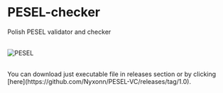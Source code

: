 # PESEL-checker
 Polish PESEL validator and checker<br><br>

![PESEL](https://user-images.githubusercontent.com/45857590/110859272-7cd8a480-82bb-11eb-94b7-4f1e19480ad4.png)

<br>
You can download just executable file in releases section or by clicking [here](https://github.com/Nyxonn/PESEL-VC/releases/tag/1.0).
